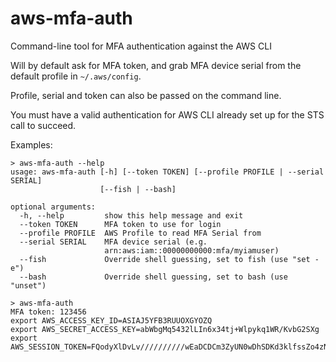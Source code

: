 # aws-mfa-auth
Command-line tool for MFA authentication against the AWS CLI

Will by default ask for MFA token, and grab MFA device serial from the default profile in `~/.aws/config`.

Profile, serial and token can also be passed on the command line.

You must have a valid authentication for AWS CLI already set up for the STS call to succeed.

Examples:

```
> aws-mfa-auth --help
usage: aws-mfa-auth [-h] [--token TOKEN] [--profile PROFILE | --serial SERIAL]
                    [--fish | --bash]

optional arguments:
  -h, --help         show this help message and exit
  --token TOKEN      MFA token to use for login
  --profile PROFILE  AWS Profile to read MFA Serial from
  --serial SERIAL    MFA device serial (e.g.
                     arn:aws:iam::00000000000:mfa/myiamuser)
  --fish             Override shell guessing, set to fish (use "set -e")
  --bash             Override shell guessing, set to bash (use "unset")

> aws-mfa-auth 
MFA token: 123456
export AWS_ACCESS_KEY_ID=ASIAJ5YFB3RUUOXGYOZQ
export AWS_SECRET_ACCESS_KEY=abWbgMq5432lLIn6x34tj+Wlpykq1WR/KvbG2SXg
export AWS_SESSION_TOKEN=FQodyXlDvLv//////////wEaDCDCm3ZyUN0wDhSDKd3klfssZo4zNgTqnmUiVH0Hp8EUwtdKwvbiAa7JsyXVfzP2vaM0MTZmur/SDFDSf33/77WSdNtpUnaMyEnNP//XA7OVzmzlMLAXKYAbzrq3tBVuXxspEccz+qrxMZkfXD+DfLfkgbKF384kSDksKDF+85kZZTTr6t4t7v1tZ9DNV3xEehNJk8BS5yrD6vKusGRir+ZVm3SDFddfdsDFFD
```
